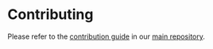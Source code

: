 # Contributing

Please refer to the [contribution guide](https://github.com/stargate/stargate/blob/main/CONTRIBUTING.md) in our [main repository](https://github.com/stargate/stargate). 
